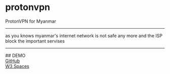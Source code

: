 # protonvpn
ProtonVPN for Myanmar
<hr>
as you knows myanmar's internet network is not safe any more and the ISP block the important servises
<hr>
## DEMO
<br>
<a href="https://tester-9e.github.io/protonvpn">GitHub</a>
<br>
<a href="https://tester-9e.w3spaces.com/">W3 Spaces</a>

